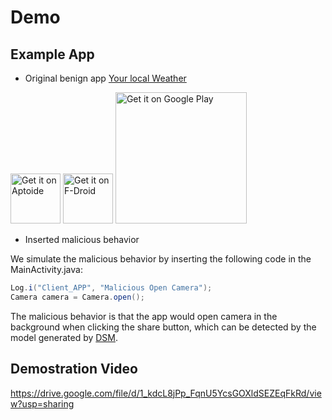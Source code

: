 # Demo

## Example App
- Original benign app [Your local Weather](https://f-droid.org/repository/browse/?fdid=org.thosp.yourlocalweather)

[<img src="https://cdn6.aptoide.com/includes/themes/2014/images/header/logo.svg" alt="Get it on Aptoide" height="80">](https://your-local-weather.en.aptoide.com)
[<img src="https://f-droid.org/badge/get-it-on.png" alt="Get it on F-Droid" height="80">](https://f-droid.org/repository/browse/?fdid=org.thosp.yourlocalweather)
[<img src='https://play.google.com/intl/en_us/badges/images/generic/en_badge_web_generic.png' alt='Get it on Google Play' width='210' heigh='80'>](https://play.google.com/store/apps/details?id=org.thosp.yourlocalweather)

- Inserted malicious behavior 

We simulate the malicious behavior by inserting the following code in the MainActivity.java:

```java
Log.i("Client_APP", "Malicious Open Camera");
Camera camera = Camera.open();
```

The malicious behavior is that the app would open camera in the background when clicking the share button, which can be detected by the model generated by [DSM](https://github.com/appmod/DSM).

## Demostration Video

https://drive.google.com/file/d/1_kdcL8jPp_FqnU5YcsGOXldSEZEqFkRd/view?usp=sharing
